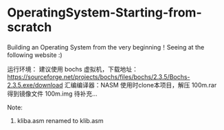 # OperatingSystem-Starting-from-scratch
Building an Operating System from the very beginning！Seeing at the following website :)

运行环境：
建议使用 bochs 虚拟机，下载地址： https://sourceforge.net/projects/bochs/files/bochs/2.3.5/Bochs-2.3.5.exe/download
汇编编译器：NASM
使用时clone本项目，解压 100m.rar 得到镜像文件 100m.img
待补充...

Note:
1. kliba.asm renamed to klib.asm
